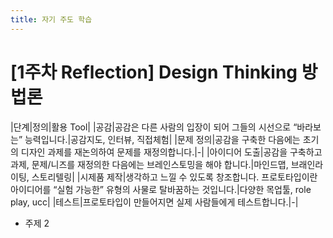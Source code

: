 ```yaml
---
title: 자기 주도 학습
---
```


# [1주차 Reflection] Design Thinking 방법론

|단계|정의|활용 Tool|
|공감|공감은 다른 사람의 입장이 되어 그들의 시선으로 “바라보는” 능력입니다.|공감지도, 인터뷰, 직접체험|
|문제 정의|공감을 구축한 다음에는 초기의 디자인 과제를 재논의하여 문제를 재정의합니다.|-|
|아이디어 도출|공감을 구축하고 과제, 문제/니즈를 재정의한 다음에는 브레인스토밍을 해야 합니다.|마인드맵, 브래인라이팅, 스토리텔링|
|시제품 제작|생각하고 느낄 수 있도록 창조합니다. 프로토타입이란 아이디어를 “실험 가능한” 유형의 사물로 탈바꿈하는 것입니다.|다양한 목업툴, role play, ucc|
|테스트|프로토타입이 만들어지면 실제 사람들에게 테스트합니다.|-|

* 주제 2



